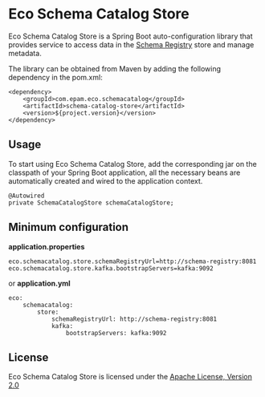 # Eco Schema Catalog Store

Eco Schema Catalog Store is a Spring Boot auto-configuration library that provides service to access data in the [Schema Registry](https://docs.confluent.io/platform/current/schema-registry/index.html) store and manage metadata.

The library can be obtained from Maven by adding the following dependency in the pom.xml:

```
<dependency>
    <groupId>com.epam.eco.schemacatalog</groupId>
    <artifactId>schema-catalog-store</artifactId>
    <version>${project.version}</version>
</dependency>

```

## Usage

To start using Eco Schema Catalog Store, add the corresponding jar on the classpath of your Spring Boot application, all the necessary beans are automatically created and wired to the application context.
```
@Autowired
private SchemaCatalogStore schemaCatalogStore;
```

## Minimum configuration

**application.properties**
```
eco.schemacatalog.store.schemaRegistryUrl=http://schema-registry:8081
eco.schemacatalog.store.kafka.bootstrapServers=kafka:9092
```

or **application.yml**
```
eco:
    schemacatalog:
        store:
            schemaRegistryUrl: http://schema-registry:8081
            kafka:
                bootstrapServers: kafka:9092
```

## License

Eco Schema Catalog Store is licensed under the [Apache License, Version 2.0](https://www.apache.org/licenses/LICENSE-2.0)
